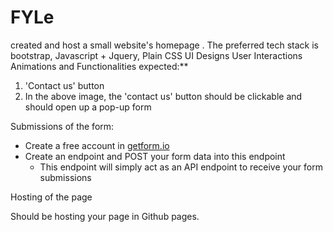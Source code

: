 # FYLe
 created and host a small website's homepage . 
The preferred tech stack is bootstrap, Javascript + Jquery, Plain CSS
UI Designs 
 User Interactions
Animations  and Functionalities expected:**
1. 'Contact us' button
2. In the above image, the 'contact us' button should be clickable and should open up a pop-up form

 Submissions of the form:

- Create a free account in [getform.io](http://getform.io/)
- Create an endpoint and POST your form data into this endpoint
    - This endpoint will simply act as an API endpoint to receive your form submissions
 
      
 Hosting of the page

Should be hosting your page in Github pages.
